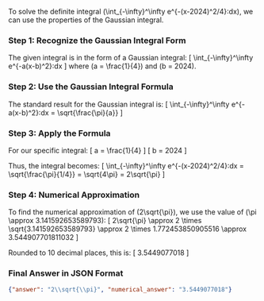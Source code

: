 To solve the definite integral \(\int_{-\infty}^\infty e^{-(x-2024)^2/4}\:dx\), we can use the properties of the Gaussian integral.

### Step 1: Recognize the Gaussian Integral Form

The given integral is in the form of a Gaussian integral:
\[ \int_{-\infty}^\infty e^{-a(x-b)^2}\:dx \]
where \(a = \frac{1}{4}\) and \(b = 2024\).

### Step 2: Use the Gaussian Integral Formula

The standard result for the Gaussian integral is:
\[ \int_{-\infty}^\infty e^{-a(x-b)^2}\:dx = \sqrt{\frac{\pi}{a}} \]

### Step 3: Apply the Formula

For our specific integral:
\[ a = \frac{1}{4} \]
\[ b = 2024 \]

Thus, the integral becomes:
\[ \int_{-\infty}^\infty e^{-(x-2024)^2/4}\:dx = \sqrt{\frac{\pi}{1/4}} = \sqrt{4\pi} = 2\sqrt{\pi} \]

### Step 4: Numerical Approximation

To find the numerical approximation of \(2\sqrt{\pi}\), we use the value of \(\pi \approx 3.141592653589793\):
\[ 2\sqrt{\pi} \approx 2 \times \sqrt{3.141592653589793} \approx 2 \times 1.772453850905516 \approx 3.544907701811032 \]

Rounded to 10 decimal places, this is:
\[ 3.5449077018 \]

### Final Answer in JSON Format

```json
{"answer": "2\\sqrt{\\pi}", "numerical_answer": "3.5449077018"}
```